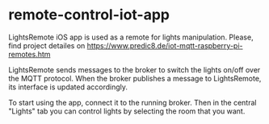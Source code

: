 # remote-control-iot-app
LightsRemote iOS app is used as a remote for lights manipulation. Please, find project detailes on https://www.predic8.de/iot-mqtt-raspberry-pi-remotes.htm

LightsRemote sends messages to the broker to switch the lights on/off over the MQTT protocol. When the broker publishes a message to LightsRemote, its interface is updated accordingly.

To start using the app, connect it to the running broker. Then in the central "Lights" tab you can control lights by selecting the room that you want.
